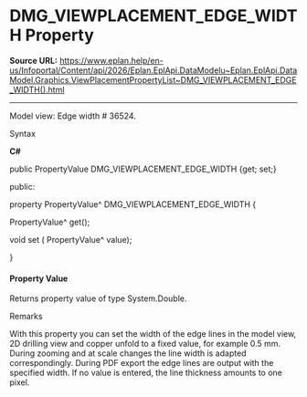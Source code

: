 # DMG_VIEWPLACEMENT_EDGE_WIDTH Property

**Source URL:** https://www.eplan.help/en-us/Infoportal/Content/api/2026/Eplan.EplApi.DataModelu~Eplan.EplApi.DataModel.Graphics.ViewPlacementPropertyList~DMG_VIEWPLACEMENT_EDGE_WIDTH().html

---

Model view: Edge width # 36524.

Syntax

**C#**



public PropertyValue DMG_VIEWPLACEMENT_EDGE_WIDTH {get; set;}

public:

property PropertyValue^ DMG_VIEWPLACEMENT_EDGE_WIDTH {

   PropertyValue^ get();

   void set (    PropertyValue^ value);

}


#### Property Value

Returns property value of type System.Double.

Remarks

With this property you can set the width of the edge lines in the model view, 2D drilling view and copper unfold to a fixed value, for example 0.5 mm. During zooming and at scale changes the line width is adapted correspondingly. During PDF export the edge lines are output with the specified width. If no value is entered, the line thickness amounts to one pixel.

